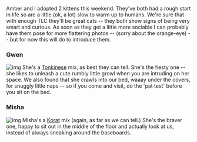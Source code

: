 <!--
.. title: New family members
.. date: 2005/02/28 13:37
.. slug: index
.. tags:
.. link:
.. description:
-->

Amber and I adopted 2 kittens this weekend. They've both had a rough start in life so are a little (ok, a lot) slow to warm up to humans. We're sure that with enough TLC they'll be great cats -- they both show signs of being very smart and curious. As soon as they get a little more sociable I can probably have them pose for more flattering photos -- (sorry about the orange-eye) -- but for now this will do to introduce them.

### Gwen
![img](/images/gwen-small.jpg)
She's a [Tonkinese](http://animal.discovery.com/guides/cats/selector/profile.jsp?id=4080) mix, as best they can tell. She's the fiesty one -- she likes to unleash a cute rumbly little growl when you are intruding on her space. We also found that she crawls into our bed, waaay under the covers, for snuggly little naps -- so if you come and visit, do the 'pat test' before you sit on the bed.

### Misha
![img](/images/misha-small.jpg)
Misha's a [Korat](http://animal.discovery.com/guides/cats/selector/profile.jsp?id=3020) mix (again, as far as we can tell.) She's the braver one, happy to sit out in the middle of the floor and actually look at us, instead of always sneaking around the baseboards.
